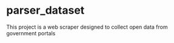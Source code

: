 # parser_dataset
This project is a web scraper designed to collect open data from government portals
